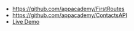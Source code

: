 * https://github.com/appacademy/FirstRoutes
* https://github.com/appacademy/ContactsAPI 
* [Live Demo][aa-contactsapi]

[aa-contactsapi]: http://aa-contactsapi.herokuapp.com
